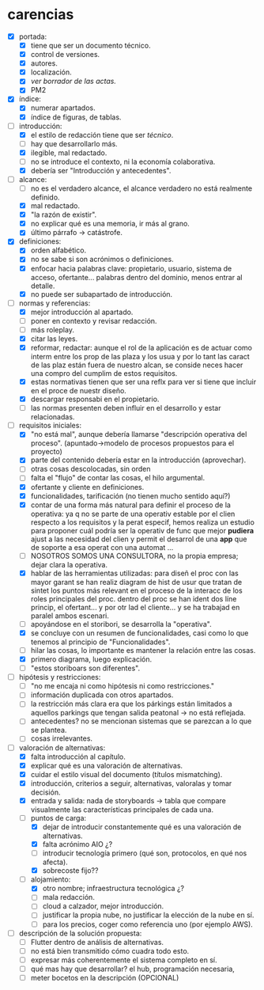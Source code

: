 # carencias
- [x] portada:
	- [x] tiene que ser un documento técnico.
	- [x] control de versiones.
	- [x] autores.
	- [x] localización.
	- [x] *ver borrador de las actas.*
	- [x] PM2
- [x] índice:
	- [x] numerar apartados.
	- [x] índice de figuras, de tablas.
- [ ] introducción:
	- [x] el estilo de redacción tiene que ser *técnico*.
	- [ ] hay que desarrollarlo más.
	- [x] ilegible, mal redactado.
	- [ ] no se introduce el contexto, ni la economía colaborativa.
	- [x] debería ser "Introducción y antecedentes".
- [ ] alcance:
	- [ ] no es el verdadero alcance, el alcance verdadero no está realmente definido.
	- [x] mal redactado.
	- [x] "la razón de existir".
	- [x] no explicar qué es una memoria, ir más al grano.
	- [x] último párrafo -> catástrofe.
- [x] definiciones:
	- [x] orden alfabético.
	- [x] no se sabe si son acrónimos o definiciones.
	- [x] enfocar hacia palabras clave: propietario, usuario, sistema de acceso, ofertante... palabras dentro del dominio, menos entrar al detalle.
	- [x] no puede ser subapartado de introducción.
- [ ] normas y referencias:
	- [x] mejor introducción al apartado.
	- [ ] poner en contexto y revisar redacción.
	- [ ] más roleplay.
	- [x] citar las leyes.
	- [x] reformar, redactar: aunque el rol de la aplicación es de actuar como interm entre los prop de las plaza y los usua y por lo tant las caract de las plaz están fuera de nuestro alcan, se conside neces hacer una compro del cumplim de estos requisitos.
	- [x] estas normativas tienen que ser una reflx para ver si tiene que incluir en el proce de nuestr diseño.
	- [x] descargar responsabi en el propietario.
	- [ ] las normas presenten deben influir en el desarrollo y estar relacionadas.
- [ ] requisitos iniciales:
	- [x] "no está mal", aunque debería llamarse "descripción operativa del proceso". (apuntado→modelo de procesos propuestos para el proyecto)
	- [x] parte del contenido debería estar en la introducción (aprovechar).
	- [ ] otras cosas descolocadas, sin orden
    - [ ] falta el "flujo" de contar las cosas, el hilo argumental.
	- [x] ofertante y cliente en definiciones.
	- [x] funcionalidades, tarificación (no tienen mucho sentido aquí?)
	- [x] contar de una forma más natural para definir el proceso de la operativa: ya q no se parte de una operativ estable por el clien respecto a los requisitos y la perat especif, hemos realiza un estudio para proponer cuál podría ser la operativ de func que mejor **pudiera** ajust a las necesidad del clien y permit el desarrol de una **app** que de soporte a esa operat con una automat ...
    - [ ] NOSOTROS SOMOS UNA CONSULTORA, no la propia empresa; dejar clara la operativa.
    - [x] hablar de las herramientas utilizadas: para diseñ el proc con las mayor garant se han realiz diagram de hist de usur que tratan de sintet los puntos más relevant en el proceso de la interacc de los roles principales del proc. dentro del proc se han ident dos líne princip, el ofertant... y por otr lad el cliente... y se ha trabajad en paralel ambos escenari.
    - [ ] apoyándose en el storibori, se desarrolla la "operativa".
    - [x] se concluye con un resumen de funcionalidades, casi como lo que tenemos al principio de "Funcionalidades".
	- [ ] hilar las cosas, lo importante es mantener la relación entre las cosas.
	- [x] primero diagrama, luego explicación.
	- [ ] "estos storiboars son diferentes".
- [ ] hipótesis y restricciones:
	- [ ] "no me encaja ni como hipótesis ni como restricciones."
	- [ ] información duplicada con otros apartados.
	- [ ] la restricción más clara era que los párkings están limitados a aquellos parkings que tengan salida peatonal → no está reflejada.
	- [ ] antecedentes? no se mencionan sistemas que se parezcan a lo que se plantea.
	- [ ] cosas irrelevantes.
- [ ] valoración de alternativas:
	- [x] falta introducción al capítulo.
	- [x] explicar qué es una valoración de alternativas.
	- [x] cuidar el estilo visual del documento (títulos mismatching).
	- [x] introducción, criterios a seguir, alternativas, valoralas y tomar decisión.
	- [x] entrada y salida: nada de storyboards → tabla que compare visualmente las características principales de cada una.
	- [ ] puntos de carga:
		- [x] dejar de introducir constantemente qué es una valoración de alternativas.
		- [x] falta acrónimo AIO ¿?
		- [ ] introducir tecnología primero (qué son, protocolos, en qué nos afecta).
		- [x] sobrecoste fijo??
	- [ ] alojamiento:
		- [x] otro nombre; infraestructura tecnológica ¿?
		- [ ] mala redacción.
		- [ ] cloud a calzador, mejor introducción.
		- [ ] justificar la propia nube, no justificar la elección de la nube en sí.
		- [ ] para los precios, coger como referencia uno (por ejemplo AWS).
- [ ] descripción de la solución propuesta:
	- [ ] Flutter dentro de análisis de alternativas.
	- [ ] no está bien transmitido cómo cuadra todo esto.
	- [ ] expresar más coherentemente el sistema completo en sí.
	- [ ] qué mas hay que desarrollar? el hub, programación necesaria,
	- [ ] meter bocetos en la descripción (OPCIONAL)
